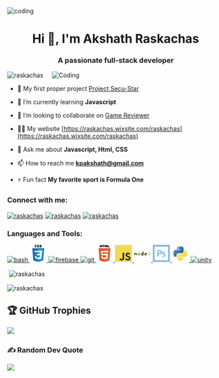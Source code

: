 <img align="center" alt="coding" width="1080" src="https://img.freepik.com/premium-vector/web-development-coding-programming-futuristic-banner-computer-code-laptop_3482-5582.jpg">

<h1 align="center">Hi 👋, I'm Akshath Raskachas</h1>
<h3 align="center">A passionate full-stack developer</h3>
<img align="right" alt="Coding" width="400" src="https://www.sarvika.com/wp-content/uploads/2021/03/Backend-Developer-Python-GIF-Dribble.gif">

<p align="left"> <img src="https://komarev.com/ghpvc/?username=raskachas&label=Profile%20views&color=0e75b6&style=flat" alt="raskachas" /> </p>

- 🔭 My first proper project [Project Secu-Star](https://github.com/Raskachas/Secu-Star)

- 🌱 I’m currently learning **Javascript**

- 👯 I’m looking to collaborate on [Game Reviewer](https://github.com/Raskachas/game-reviewer)

- 👨‍💻 My website [https://raskachas.wixsite.com/raskachas](https://raskachas.wixsite.com/raskachas)

- 💬 Ask me about **Javascript, Html, CSS**

- 📫 How to reach me **kpakshath@gmail.com**

- ⚡ Fun fact **My favorite sport is Formula One**

<h3 align="left">Connect with me:</h3>
<p align="left">
<a href="https://codepen.io/raskachas" target="blank"><img align="center" src="https://raw.githubusercontent.com/rahuldkjain/github-profile-readme-generator/master/src/images/icons/Social/codepen.svg" alt="raskachas" height="30" width="40" /></a>
<a href="https://stackoverflow.com/users/raskachas" target="blank"><img align="center" src="https://raw.githubusercontent.com/rahuldkjain/github-profile-readme-generator/master/src/images/icons/Social/stack-overflow.svg" alt="raskachas" height="30" width="40" /></a>
<a href="https://www.youtube.com/c/raskachas" target="blank"><img align="center" src="https://raw.githubusercontent.com/rahuldkjain/github-profile-readme-generator/master/src/images/icons/Social/youtube.svg" alt="raskachas" height="30" width="40" /></a>
</p>

<h3 align="left">Languages and Tools:</h3>
<p align="left"> <a href="https://www.gnu.org/software/bash/" target="_blank" rel="noreferrer"> <img src="https://www.vectorlogo.zone/logos/gnu_bash/gnu_bash-icon.svg" alt="bash" width="40" height="40"/> </a> <a href="https://www.w3schools.com/css/" target="_blank" rel="noreferrer"> <img src="https://raw.githubusercontent.com/devicons/devicon/master/icons/css3/css3-original-wordmark.svg" alt="css3" width="40" height="40"/> </a> <a href="https://firebase.google.com/" target="_blank" rel="noreferrer"> <img src="https://www.vectorlogo.zone/logos/firebase/firebase-icon.svg" alt="firebase" width="40" height="40"/> </a> <a href="https://git-scm.com/" target="_blank" rel="noreferrer"> <img src="https://www.vectorlogo.zone/logos/git-scm/git-scm-icon.svg" alt="git" width="40" height="40"/> </a> <a href="https://www.w3.org/html/" target="_blank" rel="noreferrer"> <img src="https://raw.githubusercontent.com/devicons/devicon/master/icons/html5/html5-original-wordmark.svg" alt="html5" width="40" height="40"/> </a> <a href="https://developer.mozilla.org/en-US/docs/Web/JavaScript" target="_blank" rel="noreferrer"> <img src="https://raw.githubusercontent.com/devicons/devicon/master/icons/javascript/javascript-original.svg" alt="javascript" width="40" height="40"/> </a> <a href="https://nodejs.org" target="_blank" rel="noreferrer"> <img src="https://raw.githubusercontent.com/devicons/devicon/master/icons/nodejs/nodejs-original-wordmark.svg" alt="nodejs" width="40" height="40"/> </a> <a href="https://www.photoshop.com/en" target="_blank" rel="noreferrer"> <img src="https://raw.githubusercontent.com/devicons/devicon/master/icons/photoshop/photoshop-line.svg" alt="photoshop" width="40" height="40"/> </a> <a href="https://www.python.org" target="_blank" rel="noreferrer"> <img src="https://raw.githubusercontent.com/devicons/devicon/master/icons/python/python-original.svg" alt="python" width="40" height="40"/> </a> <a href="https://unity.com/" target="_blank" rel="noreferrer"> <img src="https://www.vectorlogo.zone/logos/unity3d/unity3d-icon.svg" alt="unity" width="40" height="40"/> </a> </p>



<p>&nbsp;<img align="center" src="https://github-readme-stats.vercel.app/api?username=raskachas&show_icons=true&locale=en" alt="raskachas" /></p>

<p><img align="center" src="https://github-readme-streak-stats.herokuapp.com/?user=raskachas&" alt="raskachas" /></p>

## 🏆 GitHub Trophies
![](https://github-profile-trophy.vercel.app/?username=Raskachas&theme=tokyonight&no-frame=false&no-bg=false&margin-w=4)

### ✍️ Random Dev Quote
![](https://quotes-github-readme.vercel.app/api?type=horizontal&theme=radical)
